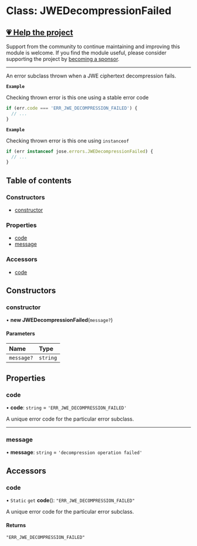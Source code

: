 # Class: JWEDecompressionFailed

## [💗 Help the project](https://github.com/sponsors/panva)

Support from the community to continue maintaining and improving this module is welcome. If you find the module useful, please consider supporting the project by [becoming a sponsor](https://github.com/sponsors/panva).

---

An error subclass thrown when a JWE ciphertext decompression fails.

**`Example`**

Checking thrown error is this one using a stable error code

```js
if (err.code === 'ERR_JWE_DECOMPRESSION_FAILED') {
  // ...
}
```

**`Example`**

Checking thrown error is this one using `instanceof`

```js
if (err instanceof jose.errors.JWEDecompressionFailed) {
  // ...
}
```

## Table of contents

### Constructors

- [constructor](util_errors.JWEDecompressionFailed.md#constructor)

### Properties

- [code](util_errors.JWEDecompressionFailed.md#code)
- [message](util_errors.JWEDecompressionFailed.md#message)

### Accessors

- [code](util_errors.JWEDecompressionFailed.md#code-1)

## Constructors

### constructor

• **new JWEDecompressionFailed**(`message?`)

#### Parameters

| Name | Type |
| :------ | :------ |
| `message?` | `string` |

## Properties

### code

• **code**: `string` = `'ERR_JWE_DECOMPRESSION_FAILED'`

A unique error code for the particular error subclass.

___

### message

• **message**: `string` = `'decompression operation failed'`

## Accessors

### code

• `Static` `get` **code**(): ``"ERR_JWE_DECOMPRESSION_FAILED"``

A unique error code for the particular error subclass.

#### Returns

``"ERR_JWE_DECOMPRESSION_FAILED"``

